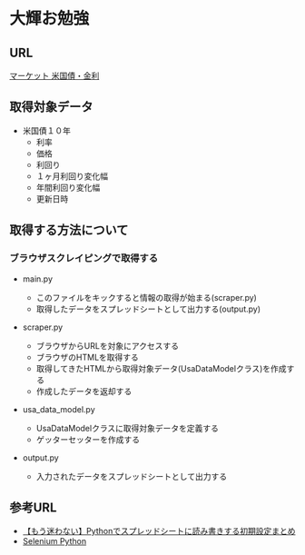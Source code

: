 # 大輝お勉強

## URL

[マーケット 米国債・金利](https://www.bloomberg.co.jp/markets/rates-bonds/government-bonds/us)

## 取得対象データ

- 米国債１０年
  - 利率
  - 価格
  - 利回り
  - １ヶ月利回り変化幅
  - 年間利回り変化幅
  - 更新日時

## 取得する方法について

### ブラウザスクレイピングで取得する

- main.py
  - このファイルをキックすると情報の取得が始まる(scraper.py)
  - 取得したデータをスプレッドシートとして出力する(output.py)

- scraper.py
  - ブラウザからURLを対象にアクセスする
  - ブラウザのHTMLを取得する
  - 取得してきたHTMLから取得対象データ(UsaDataModelクラス)を作成する
  - 作成したデータを返却する

- usa_data_model.py
  - UsaDataModelクラスに取得対象データを定義する
  - ゲッターセッターを作成する

- output.py
  - 入力されたデータをスプレッドシートとして出力する

## 参考URL

- [【もう迷わない】Pythonでスプレッドシートに読み書きする初期設定まとめ](https://tanuhack.com/operate-spreadsheet/)
- [Selenium Python](https://www.seleniumqref.com/api/webdriver_abc_python.html)
